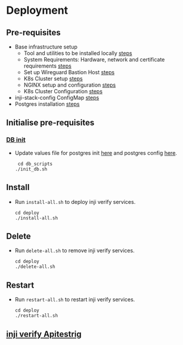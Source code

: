 # Deployment

## Pre-requisites
* Base infrastructure setup
  * Tool and utilities to be installed locally [steps](https://docs.inji.io/readme/setup/deploy#tools-and-utilities)
  * System Requirements: Hardware, network and certificate requirements [steps](https://docs.inji.io/readme/setup/deploy#system-requirements)
  * Set up Wireguard Bastion Host [steps](https://docs.inji.io/readme/setup/deploy#wireguard)
  * K8s Cluster setup [steps](https://docs.inji.io/readme/setup/deploy#k8-cluster-setup)
  * NGINX setup and configuration [steps](https://docs.inji.io/readme/setup/deploy#nginx-for-inji-k8-cluster)
  * K8s Cluster Configuration [steps](https://docs.inji.io/readme/setup/deploy#k8-cluster-configuration)
* inji-stack-config ConfigMap [steps](https://docs.inji.io/readme/setup/deploy#pre-requisites)
* Postgres installation [steps](https://github.com/mosip/mosip-infra/tree/v1.2.0.2/deployment/v3/external/postgres) 

## Initialise pre-requisites
### [DB init](../db_scripts)
* Update values file for postgres init [here](../db_scripts/init_values.yaml) and postgres config [here](../db_scripts/postgres-config.yaml).
  ```
   cd db_scripts
  ./init_db.sh
  ```
  
## Install
* Run `install-all.sh` to deploy inji verify services.
  ```
  cd deploy
  ./install-all.sh
  ```

## Delete
* Run `delete-all.sh` to remove inji verify services.
  ```
  cd deploy
  ./delete-all.sh
  ```

## Restart
* Run `restart-all.sh` to restart inji verify services.
  ```
  cd deploy
  ./restart-all.sh
  ```
## [inji verify Apitestrig](injiverify-apitestrig)